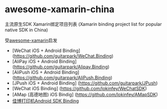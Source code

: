 
# awesome-xamarin-china
主流原生SDK Xamarin绑定项目列表 (Xamarin binding project list for popular native SDK in China)

受[awesome-xamarin](https://github.com/benoitjadinon/awesome-xamarin)启发

* [WeChat iOS + Android Binding] (https://github.com/guitarpark/WeChat.Binding)
* [AliPay iOS + Android Binding] (https://github.com/guitarpark/Alipay.Binding)
* [AliPush iOS + Android Binding] (https://github.com/guitarpark/AliPush.Binding)
* [JPush iOS + Android Binding] (https://github.com/guitarpark/JPush)
* [WeChat iOS Binding] (https://github.com/lokinfey/WeChatSDK)
* [AMap (高德地图) iOS Bindig] (https://github.com/lokinfey/AMapSDK)
* [佳博打印机Android SDK Binding](https://github.com/jamesatgithub/GPrinterDroidBinding)

